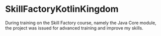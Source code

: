 # SkillFactoryKotlinKingdom

During training on the Skill Factory course, namely the Java Core module, the project was issued for advanced training and improve my skills. 
